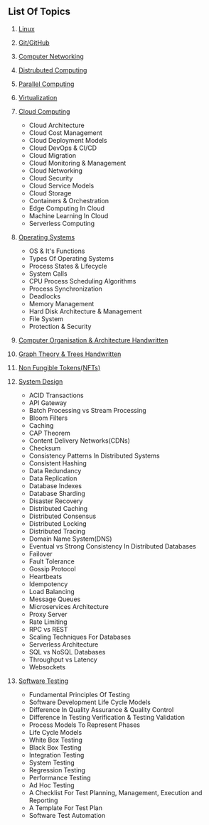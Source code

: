 ## List Of Topics
01. [Linux](https://github.com/GarvitSingh05/computer-science-notes/blob/main/01.%20Linux/Linux%20Commands.md)  

02. [Git/GitHub](https://github.com/GarvitSingh05/computer-science-notes/blob/main/02.%20Git%20%26%20GitHub/Git%20Commands%2C%20Pull%20Requests%2C%20Open-Source%20Contributions.md)  

03. [Computer Networking](https://github.com/GarvitSingh05/computer-science-notes/blob/main/03.%20Computer%20Networking/Computer%20Networking.md)  

04. [Distrubuted Computing](https://github.com/GarvitSingh05/computer-science-notes/blob/main/04.%20Distributed%20Computing/Distributed%20Computing.md)  

05. [Parallel Computing](https://github.com/GarvitSingh05/computer-science-notes/blob/main/05.%20Parallel%20Computing/Parallel%20Computing.md)  

06. [Virtualization](https://github.com/GarvitSingh05/computer-science-notes/blob/main/06.%20Virtualisation/Virtualisation.md)  

07. [Cloud Computing](https://github.com/GarvitSingh05/computer-science-notes/blob/main/07.%20Cloud%20Computing/Cloud%20Computing.md)  
    - Cloud Architecture
    - Cloud Cost Management
    - Cloud Deployment Models
    - Cloud DevOps & CI/CD
    - Cloud Migration
    - Cloud Monitoring & Management
    - Cloud Networking
    - Cloud Security
    - Cloud Service Models
    - Cloud Storage
    - Containers & Orchestration
    - Edge Computing In Cloud
    - Machine Learning In Cloud
    - Serverless Computing

08. [Operating Systems](https://github.com/GarvitSingh05/computer-science-notes/blob/main/08.%20Operating%20Systems/Operating%20System%20Notes.md)  
      - OS & It's Functions
      - Types Of Operating Systems
      - Process States & Lifecycle
      - System Calls
      - CPU Process Scheduling Algorithms
      - Process Synchronization
      - Deadlocks
      - Memory Management
      - Hard Disk Architecture & Management
      - File System
      - Protection & Security

09. [Computer Organisation & Architecture Handwritten](https://github.com/GarvitSingh05/computer-science-notes/blob/main/09.%20Computer%20Organisation%20%26%20Architecture/Computer%20Organisation%20%26%20Architecture.pdf)  

10. [Graph Theory & Trees Handwritten](https://github.com/GarvitSingh05/computer-science-notes/blob/main/10.%20Graph%20Theory%20%26%20Trees/Graphy%20Theory%2C%20Trees%2C%20Propositional%20Logic.pdf)  

11. [Non Fungible Tokens(NFTs)](https://github.com/GarvitSingh05/computer-science-notes/blob/main/11.%20NFTs/Complete%20Guide%20on%20NFTs.md)  

12. [System Design](https://github.com/GarvitSingh05/computer-science-notes/tree/main/12.%20System%20Design)
      - ACID Transactions
      - API Gateway
      - Batch Processing vs Stream Processing
      - Bloom Filters
      - Caching
      - CAP Theorem
      - Content Delivery Networks(CDNs)
      - Checksum
      - Consistency Patterns In Distributed Systems
      - Consistent Hashing
      - Data Redundancy
      - Data Replication
      - Database Indexes
      - Database Sharding
      - Disaster Recovery
      - Distributed Caching
      - Distributed Consensus
      - Distributed Locking
      - Distributed Tracing
      - Domain Name System(DNS)
      - Eventual vs Strong Consistency In Distributed Databases
      - Failover
      - Fault Tolerance
      - Gossip Protocol
      - Heartbeats
      - Idempotency
      - Load Balancing
      - Message Queues
      - Microservices Architecture
      - Proxy Server
      - Rate Limiting
      - RPC vs REST
      - Scaling Techniques For Databases
      - Serverless Architecture
      - SQL vs NoSQL Databases
      - Throughput vs Latency
      - Websockets

13. [Software Testing](https://github.com/GarvitSingh05/computer-science-notes/blob/main/13.%20Software%20Testing/Software%20Testing%20Notes.md)  
      - Fundamental Principles Of Testing
      - Software Development Life Cycle Models
      - Difference In Quality Assurance & Quality Control
      - Difference In Testing Verification & Testing Validation
      - Process Models To Represent Phases
      - Life Cycle Models
      - White Box Testing
      - Black Box Testing
      - Integration Testing
      - System Testing
      - Regression Testing
      - Performance Testing
      - Ad Hoc Testing
      - A Checklist For Test Planning, Management, Execution and Reporting
      - A Template For Test Plan
      - Software Test Automation

